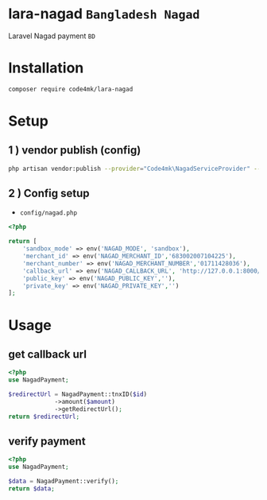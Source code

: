 # lara-nagad `Bangladesh Nagad`
Laravel Nagad payment `BD`

# Installation

```bash
composer require code4mk/lara-nagad
```

# Setup

## 1 ) vendor publish (config)

```bash
php artisan vendor:publish --provider="Code4mk\NagadServiceProvider" --tag=config
```

## 2 ) Config setup

* `config/nagad.php`

```php
<?php

return [
    'sandbox_mode' => env('NAGAD_MODE', 'sandbox'),
    'merchant_id' => env('NAGAD_MERCHANT_ID','683002007104225'),
    'merchant_number' => env('NAGAD_MERCHANT_NUMBER','01711428036'),
    'callback_url' => env('NAGAD_CALLBACK_URL', 'http://127.0.0.1:8000/nagad/callback'),
    'public_key' => env('NAGAD_PUBLIC_KEY',''),
    'private_key' => env('NAGAD_PRIVATE_KEY','')
];
```

# Usage

## get callback url

```php
<?php
use NagadPayment;

$redirectUrl = NagadPayment::tnxID($id)
             ->amount($amount)
             ->getRedirectUrl();
return $redirectUrl;
```

## verify payment

```php
<?php
use NagadPayment;

$data = NagadPayment::verify();
return $data;
```
